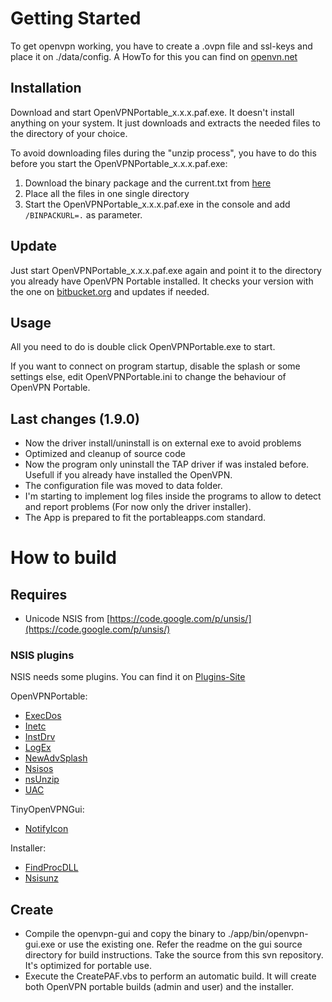 ﻿
# Getting Started
To get openvpn working, you have to create a .ovpn file and ssl-keys and place it on ./data/config. A HowTo for this you can find on [openvn.net](http://openvpn.net/howto.html)

## Installation
Download and start OpenVPNPortable_x.x.x.paf.exe. It doesn't install anything on your system. It just downloads and extracts the needed files to the directory of your choice.

To avoid downloading files during the "unzip process", you have to do this before you start the OpenVPNPortable_x.x.x.paf.exe:

1. Download the binary package and the current.txt from [here](http://sourceforge.net/projects/ovpnp/files/binpack/)
2. Place all the files in one single directory
3. Start the OpenVPNPortable_x.x.x.paf.exe in the console and add `/BINPACKURL=.` as parameter.
 
 
## Update
Just start OpenVPNPortable_x.x.x.paf.exe again and point it to the directory you already have OpenVPN Portable installed. It checks your version with the one on [bitbucket.org](https://bitbucket.org/Danixu86/openvpn-portable/downloads) and updates if needed.

## Usage
All you need to do is double click OpenVPNPortable.exe to start.

If you want to connect on program startup, disable the splash or some settings else, edit OpenVPNPortable.ini to change the behaviour of OpenVPN Portable.

## Last changes (1.9.0)
* Now the driver install/uninstall is on external exe to avoid problems
* Optimized and cleanup of source code
* Now the program only uninstall the TAP driver if was instaled before. Usefull if you already have installed the OpenVPN.
* The configuration file was moved to data folder.
* I'm starting to implement log files inside the programs to allow to detect and report problems (For now only the driver installer).
* The App is prepared to fit the portableapps.com standard.
 
 
# How to build
## Requires
* Unicode NSIS from [https://code.google.com/p/unsis/](https://code.google.com/p/unsis/)
 
 
### NSIS plugins
NSIS needs some plugins. You can find it on [Plugins-Site](http://nsis.sourceforge.net/Category:Plugins)

OpenVPNPortable:
* [ExecDos](http://nsis.sourceforge.net/ExecDos_plug-in)
* [Inetc](http://nsis.sourceforge.net/Inetc_plug-in)
* [InstDrv](http://nsis.sourceforge.net/InstDrv_plug-in)
* [LogEx](http://nsis.sourceforge.net/LogEx_plug-in)
* [NewAdvSplash](http://nsis.sourceforge.net/NewAdvSplash_plug-in)
* [Nsisos](http://nsis.sourceforge.net/NSIS-OS_plug-in)
* [nsUnzip](http://nsis.sourceforge.net/NsUnzip_plugin)
* [UAC](http://nsis.sourceforge.net/UAC_plug-in)

TinyOpenVPNGui:
* [NotifyIcon](http://nsis.sourceforge.net/NotifyIcon_plug-in)

Installer:
* [FindProcDLL](http://nsis.sourceforge.net/FindProcDLL_plug-in)
* [Nsisunz](http://nsis.sourceforge.net/Nsisunz_plug-in)
 
 
## Create
* Compile the openvpn-gui and copy the binary to ./app/bin/openvpn-gui.exe or use the existing one. 
	Refer the readme on the gui source directory for build instructions.
	Take the source from this svn repository. It's optimized for portable use.
* Execute the CreatePAF.vbs to perform an automatic build. It will create both OpenVPN portable builds (admin and user) and the installer.
